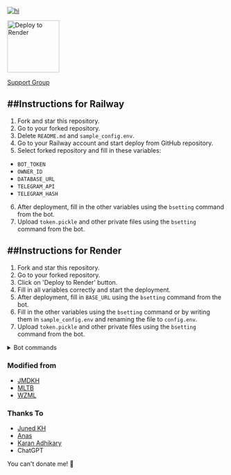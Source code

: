 [![hi](https://github-readme-stats.vercel.app/api/pin/?username=5hojib&repo=hk-upstream&theme=react&border_color=61dafb&border_radius=10)](https://github.com/5hojib/hk-upstream)


<a href="https://render.com/deploy?repo="><img src="https://render.com/images/deploy-to-render-button.svg" alt="Deploy to Render" width="120"></a>
  
[Support Group](https://t.me/Luna073xChat)

##Instructions for Railway
------------------------
1. Fork and star this repository.
2. Go to your forked repository.
3. Delete `README.md` and `sample_config.env`.
4. Go to your Railway account and start deploy from GitHub repository.
5. Select forked repository and fill in these variables:
* `BOT_TOKEN`
* `OWNER_ID`
* `DATABASE_URL`
* `TELEGRAM_API`
* `TELEGRAM_HASH` 
6. After deployment, fill in the other variables using the `bsetting` command from the bot.
7. Upload `token.pickle` and other private files using the `bsetting` command from the bot.

##Instructions for Render
------------------------
1. Fork and star this repository.
2. Go to your forked repository.
3. Click on 'Deploy to Render' button.
4. Fill in all variables correctly and start the deployment.
5. After deployment, fill in `BASE_URL` using the `bsetting` command from the bot.
6. Fill in the other variables using the `bsetting` command or by writing them in `sample_config.env` and renaming the file to `config.env`.
7. Upload `token.pickle` and other private files using the `bsetting` command from the bot.

<details>
<summary>Bot commands</summary>

```
mirror - or /m Mirror
zipmirror - or /zm Mirror and upload as zip
unzipmirror - or /uzm Mirror and extract files
qbmirror - or /qm Mirror torrent using qBittorrent
qbzipmirror - or /qzm Mirror torrent using qb and upload as zip
qbunzipmirror - or /quzm Mirror torrent using qb and extract files
leech - or /l Leech
zipleech - or /zl Leech and upload as zip
unzipleech - or /uzl Leech and extract files
qbleech - or /ql Leech torrent using qBittorrent
qbzipleech - or /qzl Leech torrent using qb and upload as zip
qbunzipleech - or /quzl Leech torrent using qb and extract
clone - Copy file/folder to Drive
count - Count file/folder from Drive
ytdl - or /y Mirror yt-dlp supported link
ytdlzip - or /yz Mirror yt-dlp supported link as zip
ytdlleech - or /yl Leech through yt-dlp supported link
ytdlzipleech - or /yzl Leech yt-dlp support link as zip
usetting - User settings
bsetting - Bot settings
status - Get Mirror Status message
btsel - Select files from torrent
rss - Rss menu
list - Search files in Drive
search - Search for torrents with API
cancel - Cancel a task
cancelall - Cancel all tasks
del - Delete file/folder from Drive
log - Get the Bot Log
shell - Run commands in Shell
restart - Restart the Bot
stats - Bot Usage Stats
ping - Ping the Bot
help - All cmds with description
```
</details>

### Modified from
* [JMDKH](https://github.com/junedkh/jmdkh-mltb)
* [MLTB](https://github.com/anasty17/mirror-leech-telegram-bot)
* [WZML](https://github.com/weebzone/WZML)

### Thanks To
* [Juned KH](https://github.com/junedkh)
* [Anas](https://github.com/anasty17)
* [Karan Adhikary](https://github.com/weebzone)
* ChatGPT

You can't donate me! 🤣
